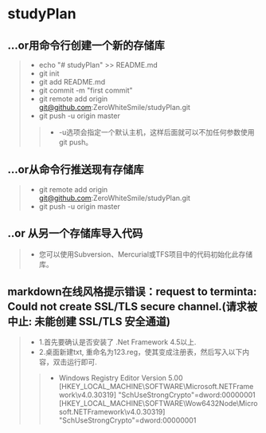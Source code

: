 # studyPlan
## ...or用命令行创建一个新的存储库
>* echo "# studyPlan" >> README.md
>* git init
>* git add README.md
>* git commit -m "first commit"
>* git remote add origin git@github.com:ZeroWhiteSmile/studyPlan.git
>* git push -u origin master
>>* -u选项会指定一个默认主机，这样后面就可以不加任何参数使用git push。

## ...or从命令行推送现有存储库
>* git remote add origin git@github.com:ZeroWhiteSmile/studyPlan.git
>* git push -u origin master

## ..or 从另一个存储库导入代码
>* 您可以使用Subversion、Mercurial或TFS项目中的代码初始化此存储库。

## markdown在线风格提示错误：request to terminta: Could not create SSL/TLS secure channel.(请求被中止: 未能创建 SSL/TLS 安全通道)
>* 1.首先要确认是否安装了 .Net Framework 4.5以上.
>* 2.桌面新建txt, 重命名为123.reg，使其变成注册表，然后写入以下内容，双击运行即可.
>>* Windows Registry Editor Version 5.00
[HKEY_LOCAL_MACHINE\SOFTWARE\Microsoft\.NETFramework\v4.0.30319]
"SchUseStrongCrypto"=dword:00000001
[HKEY_LOCAL_MACHINE\SOFTWARE\Wow6432Node\Microsoft\.NETFramework\v4.0.30319]
"SchUseStrongCrypto"=dword:00000001